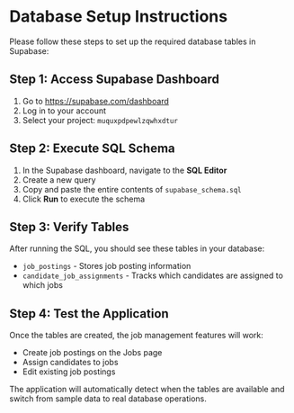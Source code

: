 # Database Setup Instructions

Please follow these steps to set up the required database tables in Supabase:

## Step 1: Access Supabase Dashboard
1. Go to https://supabase.com/dashboard
2. Log in to your account
3. Select your project: `muquxpdpewlzqwhxdtur`

## Step 2: Execute SQL Schema
1. In the Supabase dashboard, navigate to the **SQL Editor**
2. Create a new query
3. Copy and paste the entire contents of `supabase_schema.sql` 
4. Click **Run** to execute the schema

## Step 3: Verify Tables
After running the SQL, you should see these tables in your database:
- `job_postings` - Stores job posting information
- `candidate_job_assignments` - Tracks which candidates are assigned to which jobs

## Step 4: Test the Application
Once the tables are created, the job management features will work:
- Create job postings on the Jobs page
- Assign candidates to jobs
- Edit existing job postings

The application will automatically detect when the tables are available and switch from sample data to real database operations.